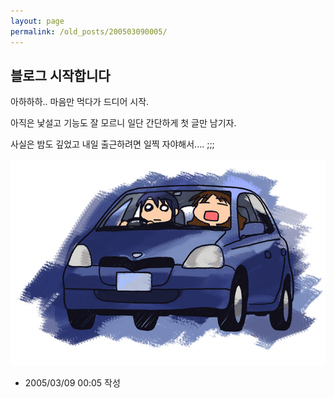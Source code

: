 ```yaml
---
layout: page
permalink: /old_posts/200503090005/
---
```


## 블로그 시작합니다

아하하하.. 마음만 먹다가 드디어 시작.

아직은 낯설고 기능도 잘 모르니 일단 간단하게 첫 글만 남기자.

사실은 밤도 깊었고 내일 출근하려면 일찍 자야해서.... ;;;


![c0003499_04111.jpg](200503090005/c0003499_04111.jpg)



- 2005/03/09 00:05 작성